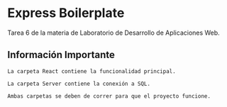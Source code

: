 # Express Boilerplate

Tarea 6 de la materia de Laboratorio de Desarrollo de Aplicaciones Web.

## Información Importante

```
La carpeta React contiene la funcionalidad principal.
```

```
La carpeta Server contiene la conexión a SQL.
```

```
Ambas carpetas se deben de correr para que el proyecto funcione.
```


